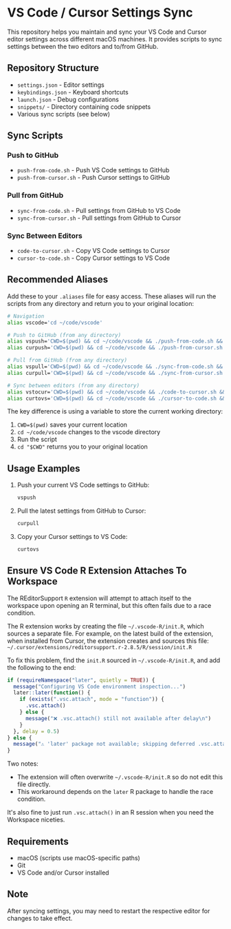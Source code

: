 # VS Code / Cursor Settings Sync

This repository helps you maintain and sync your VS Code and Cursor editor settings across different macOS machines. It provides scripts to sync settings between the two editors and to/from GitHub.

## Repository Structure

- `settings.json` - Editor settings
- `keybindings.json` - Keyboard shortcuts
- `launch.json` - Debug configurations
- `snippets/` - Directory containing code snippets
- Various sync scripts (see below)

## Sync Scripts

### Push to GitHub
- `push-from-code.sh` - Push VS Code settings to GitHub
- `push-from-cursor.sh` - Push Cursor settings to GitHub

### Pull from GitHub
- `sync-from-code.sh` - Pull settings from GitHub to VS Code
- `sync-from-cursor.sh` - Pull settings from GitHub to Cursor

### Sync Between Editors
- `code-to-cursor.sh` - Copy VS Code settings to Cursor
- `cursor-to-code.sh` - Copy Cursor settings to VS Code

## Recommended Aliases

Add these to your `.aliases` file for easy access. These aliases will run the scripts from any directory and return you to your original location:

```bash
# Navigation
alias vscode='cd ~/code/vscode'

# Push to GitHub (from any directory)
alias vspush='CWD=$(pwd) && cd ~/code/vscode && ./push-from-code.sh && cd "$CWD"'
alias curpush='CWD=$(pwd) && cd ~/code/vscode && ./push-from-cursor.sh && cd "$CWD"'

# Pull from GitHub (from any directory)
alias vspull='CWD=$(pwd) && cd ~/code/vscode && ./sync-from-code.sh && cd "$CWD"'
alias curpull='CWD=$(pwd) && cd ~/code/vscode && ./sync-from-cursor.sh && cd "$CWD"'

# Sync between editors (from any directory)
alias vstocur='CWD=$(pwd) && cd ~/code/vscode && ./code-to-cursor.sh && cd "$CWD"'
alias curtovs='CWD=$(pwd) && cd ~/code/vscode && ./cursor-to-code.sh && cd "$CWD"'
```

The key difference is using a variable to store the current working directory:
1. `CWD=$(pwd)` saves your current location
2. `cd ~/code/vscode` changes to the vscode directory
3. Run the script
4. `cd "$CWD"` returns you to your original location

## Usage Examples

1. Push your current VS Code settings to GitHub:
   ```bash
   vspush
   ```

2. Pull the latest settings from GitHub to Cursor:
   ```bash
   curpull
   ```

3. Copy your Cursor settings to VS Code:
   ```bash
   curtovs
   ```

## Ensure VS Code R Extension Attaches To Workspace

The REditorSupport `R` extension will attempt to attach itself to the workspace upon opening an R terminal, but this often fails due to a race condition.

The R extension works by creating the file `~/.vscode-R/init.R`, which sources a separate file. For example, on the latest build of the extension, when installed from Cursor, the extension creates and sources this file: `~/.cursor/extensions/reditorsupport.r-2.8.5/R/session/init.R`

To fix this problem, find the `init.R` sourced in `~/.vscode-R/init.R`, and add the following to the end:

```r
if (requireNamespace("later", quietly = TRUE)) {
  message("Configuring VS Code environment inspection...")
  later::later(function() {
    if (exists(".vsc.attach", mode = "function")) {
      .vsc.attach()
    } else {
      message("❌ .vsc.attach() still not available after delay\n")
    }
  }, delay = 0.5)
} else {
  message("⚠️ 'later' package not available; skipping deferred .vsc.attach()\n")
}
```

Two notes:

* The extension will often overwrite `~/.vscode-R/init.R` so do not edit this file directly.
* This workaround depends on the `later` R package to handle the race condition.

It's also fine to just run `.vsc.attach()` in an R session when you need the Workspace niceties.

## Requirements

- macOS (scripts use macOS-specific paths)
- Git
- VS Code and/or Cursor installed

## Note

After syncing settings, you may need to restart the respective editor for changes to take effect.
